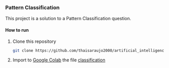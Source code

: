 ### Pattern Classification
This project is a solution to a Pattern Classification question.

#### How to run
1. Clone this repository
   ```sh
   git clone https://github.com/thaisaraujo2000/artificial_intelligence.git
   ```
2. Import to [Google Colab](https://colab.research.google.com/) the file [classification](https://github.com/thaisaraujo2000/artificial_intelligence/blob/main/projects/classification/classification.ipynb)